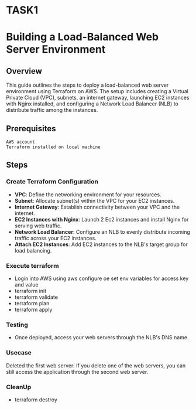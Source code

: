 # TASK1
# Building a Load-Balanced Web Server Environment

## Overview

This guide outlines the steps to deploy a load-balanced web server environment using Terraform on AWS. The setup includes creating a Virtual Private Cloud (VPC), subnets, an internet gateway, launching EC2 instances with Nginx installed, and configuring a Network Load Balancer (NLB) to distribute traffic among the instances.

## Prerequisites
    AWS account 
    Terraform installed on local machine

## Steps

### Create Terraform Configuration

- **VPC**: Define the networking environment for your resources.
- **Subnet**: Allocate subnet(s) within the VPC for your EC2 instances.
- **Internet Gateway**: Establish connectivity between your VPC and the internet.
- **EC2 Instances with Nginx**: Launch 2 Ec2 instances and install Nginx for serving web traffic.
- **Network Load Balancer**: Configure an NLB to evenly distribute incoming traffic across your EC2 instances.
- **Attach EC2 Instances**: Add EC2 instances to the NLB's target group for load balancing.

### Execute terraform 
- Login into AWS using aws configure oe set env variables for access key and value
- terraform init
- terraform validate
- terraform plan 
- terraform apply

### Testing 
 - Once deployed, access your web servers through the NLB's DNS name.

 ### Usecase

 Deleted the first web server: If you delete one of the web servers, you can still access the application through the second web server.

### CleanUp
- terraform destroy